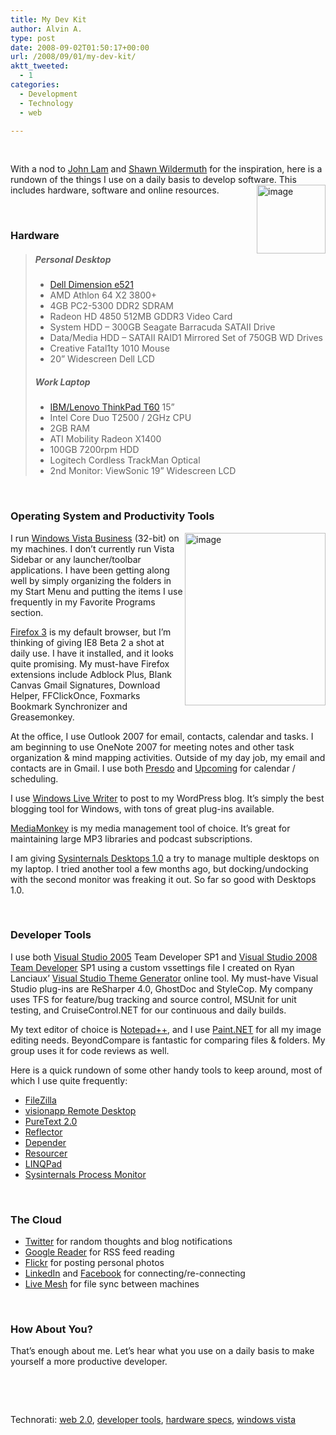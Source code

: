 ```yaml
---
title: My Dev Kit
author: Alvin A.
type: post
date: 2008-09-02T01:50:17+00:00
url: /2008/09/01/my-dev-kit/
aktt_tweeted:
  - 1
categories:
  - Development
  - Technology
  - web

---
```

&#160;

With a nod to <a target="_blank" href="http://www.iunknown.com/2008/08/my-dev-kit.html">John Lam</a> and <a target="_blank" href="http://wildermuth.com/2008/09/01/My_Dev_Kit">Shawn Wildermuth</a> for the inspiration, here is a rundown of the things I use on a daily basis to develop software. This includes hardware, software and online resources.[<img loading="lazy" decoding="async" style="border-bottom: 0px; border-left: 0px; border-top: 0px; border-right: 0px" title="image" border="0" alt="image" align="right" src="/wp-content/uploads/image-thumb.png" width="110" height="110" />][1] 

&#160;

### Hardware

> ##### Personal Desktop
> 
>   * <a target="_blank" href="http://www.pcworld.com/article/127985/dell_dimension_e521.html">Dell Dimension e521</a>
>   * AMD Athlon 64 X2 3800+
>   * 4GB PC2-5300 DDR2 SDRAM
>   * Radeon HD 4850 512MB GDDR3 Video Card
>   * System HDD – 300GB Seagate Barracuda SATAII Drive
>   * Data/Media HDD – SATAII RAID1 Mirrored Set of 750GB WD Drives
>   * Creative Fatal1ty 1010 Mouse
>   * 20” Widescreen Dell LCD
> 
> ##### Work Laptop
> 
>   * <a target="_blank" href="http://www.thinkwiki.org/wiki/Category:T60">IBM/Lenovo ThinkPad T60</a> 15”
>   * Intel Core Duo T2500 / 2GHz CPU
>   * 2GB RAM
>   * ATI Mobility Radeon X1400
>   * 100GB 7200rpm HDD
>   * Logitech Cordless TrackMan Optical
>   * 2nd Monitor: ViewSonic 19” Widescreen LCD

&#160;

### Operating System and Productivity Tools

[<img loading="lazy" decoding="async" style="border-bottom: 0px; border-left: 0px; border-top: 0px; border-right: 0px" title="image" border="0" alt="image" align="right" src="/wp-content/uploads/image-thumb1.png" width="225" height="276" />][2]

I run <a target="_blank" href="http://www.microsoft.com/windows/windows-vista/compare-editions/business.aspx">Windows Vista Business</a> (32-bit) on my machines. I don’t currently run Vista Sidebar or any launcher/toolbar applications. I have been getting along well by simply organizing the folders in my Start Menu and putting the items I use frequently in my Favorite Programs section.

<a target="_blank" href="http://www.mozilla.com/en-US/firefox/">Firefox 3</a> is my default browser, but I’m thinking of giving IE8 Beta 2 a shot at daily use. I have it installed, and it looks quite promising. My must-have Firefox extensions include Adblock Plus, Blank Canvas Gmail Signatures, Download Helper, FFClickOnce, Foxmarks Bookmark Synchronizer and Greasemonkey.

At the office, I use Outlook 2007 for email, contacts, calendar and tasks. I am beginning to use OneNote 2007 for meeting notes and other task organization & mind mapping activities. Outside of my day job, my email and contacts are in Gmail. I use both <a target="_blank" href="http://www.presdo.com/">Presdo</a> and <a target="_blank" href="http://upcoming.yahoo.com/">Upcoming</a> for calendar / scheduling.

I use <a target="_blank" href="http://get.live.com/writer/overview">Windows Live Writer</a> to post to my WordPress blog. It’s simply the best blogging tool for Windows, with tons of great plug-ins available.

<a target="_blank" href="http://www.mediamonkey.com/">MediaMonkey</a> is my media management tool of choice. It’s great for maintaining large MP3 libraries and podcast subscriptions.

I am giving <a target="_blank" href="http://technet.microsoft.com/en-us/sysinternals/cc817881.aspx">Sysinternals Desktops 1.0</a> a try to manage multiple desktops on my laptop. I tried another tool a few months ago, but docking/undocking with the second monitor was freaking it out. So far so good with Desktops 1.0.

&#160;

### Developer Tools

I use both <a target="_blank" href="http://msdn.microsoft.com/en-us/vs2005/default.aspx">Visual Studio 2005</a> Team Developer SP1 and <a target="_blank" href="http://msdn.microsoft.com/en-us/vsts2008/dev/default.aspx">Visual Studio 2008 Team Developer</a> SP1 using a custom vssettings file I created on Ryan Lanciaux’ <a target="_blank" href="http://www.frickinsweet.com/tools/Theme.mvc.aspx">Visual Studio Theme Generator</a> online tool. My must-have Visual Studio plug-ins are ReSharper 4.0, GhostDoc and StyleCop. My company uses TFS for feature/bug tracking and source control, MSUnit for unit testing, and CruiseControl.NET for our continuous and daily builds.

My text editor of choice is <a target="_blank" href="http://notepad-plus.sourceforge.net/uk/site.htm">Notepad++</a>, and I use <a target="_blank" href="http://www.getpaint.net/">Paint.NET</a> for all my image editing needs. BeyondCompare is fantastic for comparing files & folders. My group uses it for code reviews as well.

Here is a quick rundown of some other handy tools to keep around, most of which I use quite frequently:

  * <a target="_blank" href="http://filezilla-project.org/">FileZilla</a>
  * <a target="_blank" href="http://www.dabcc.com/downloadfile.aspx?id=486">visionapp Remote Desktop</a>
  * <a target="_blank" href="http://www.stevemiller.net/puretext/">PureText 2.0</a>
  * <a target="_blank" href="http://www.red-gate.com/products/reflector/">Reflector</a>
  * <a target="_blank" href="http://weblogs.asp.net/rosherove/archive/2008/07/05/introducing-depender-testability-problem-finder.aspx">Depender</a>
  * <a target="_blank" href="http://www.lutzroeder.com/dotnet/">Resourcer</a>
  * <a target="_blank" href="http://www.linqpad.net/">LINQPad</a>
  * <a target="_blank" href="http://technet.microsoft.com/en-us/sysinternals/bb896645.aspx">Sysinternals Process Monitor</a>

&#160;

### The Cloud

  * <a target="_blank" href="http://twitter.com/alashcraft">Twitter</a> for random thoughts and blog notifications
  * <a target="_blank" href="http://www.google.com/reader/view/">Google Reader</a> for RSS feed reading
  * <a target="_blank" href="http://www.flickr.com/photos/alvinashcraft/">Flickr</a> for posting personal photos
  * <a target="_blank" href="http://www.linkedin.com/in/alvinashcraft">LinkedIn</a> and <a target="_blank" href="http://www.new.facebook.com/profile.php?id=582461180">Facebook</a> for connecting/re-connecting
  * <a target="_blank" href="https://www.mesh.com/Welcome/Welcome.aspx">Live Mesh</a> for file sync between machines

&#160;

### How About You?

That’s enough about me. Let’s hear what you use on a daily basis to make yourself a more productive developer.

&#160;

<div style="padding-bottom: 0px; margin: 0px; padding-left: 0px; padding-right: 0px; display: inline; float: none; padding-top: 0px" id="scid:C16BAC14-9A3D-4c50-9394-FBFEF7A93539:c7e67b43-c553-4fd6-91d0-85bddd5b1c97" class="wlWriterSmartContent">
  <!--dotnetkickit-->
</div>

&#160;

<div style="padding-bottom: 0px; margin: 0px; padding-left: 0px; padding-right: 0px; display: inline; float: none; padding-top: 0px" id="scid:d7bf807d-7bb0-458a-811f-90c51817d5c2:799067fd-0b5f-4c4f-93b5-30ea92cf5ca2" class="wlWriterSmartContent">
  <p>
    <span class="TagSite">Technorati:</span> <a href="http://technorati.com/tag/web+2.0" rel="tag" class="tag">web 2.0</a>, <a href="http://technorati.com/tag/developer+tools" rel="tag" class="tag">developer tools</a>, <a href="http://technorati.com/tag/hardware+specs" rel="tag" class="tag">hardware specs</a>, <a href="http://technorati.com/tag/windows+vista" rel="tag" class="tag">windows vista</a><br /><!-- StartInsertedTags: web 2.0, developer tools, hardware specs, windows vista :EndInsertedTags -->
  </p>
</div>

 [1]: /wp-content/uploads/image1.png
 [2]: /wp-content/uploads/image2.png
